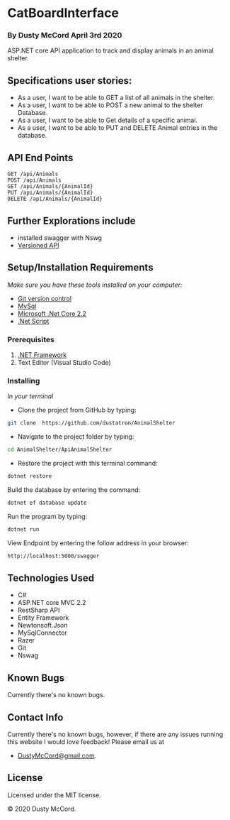# CatBoardInterface
### By **Dusty McCord**  April 3rd 2020

ASP.NET core API application to track and display animals in an animal shelter.

## Specifications user stories:

* As a user, I want to be able to GET a list of all animals in the shelter.
* As a user, I want to be able to POST a new animal to the shelter Database.
* As a user, I want to be able to Get details of a specific animal.
* As a user, I want to be able to PUT and DELETE Animal entries in the database.

## API End Points
```
GET /api/Animals
POST /api/Animals
GET /api/Animals/{AnimalId}
PUT /api/Animals/{AnimalId}
DELETE /api/Animals/{AnimalId}
```

## Further Explorations include
* installed swagger with Nswg 
* [Versioned API](https://neelbhatt.com/2018/04/21/api-versioning-in-net-core/)

## Setup/Installation Requirements
_Make sure you have these tools installed on your computer:_
*  [Git version control](https://git-scm.com/downloads)
*  [MySql](https://azure.microsoft.com/en-us/free/mysql/)
*  [Microsoft .Net Core 2.2](https://docs.microsoft.com/en-us/dotnet/framework/install/)
*  [.Net Script](https://dotnet.microsoft.com/download/dotnet-core/2.2)


### Prerequisites

1. [.NET Framework](https://dotnet.microsoft.com/download/thank-you/dotnet-sdk-2.2.106-macos-x64-installer) 
2. Text Editor (Visual Studio Code)

### Installing
_In your terminal_

* Clone the project from GitHub by typing:
```sh
git clone  https://github.com/dustatron/AnimalShelter
```

* Navigate to the project folder by typing:
```sh
cd AnimalShelter/ApiAnimalShelter
```
* Restore the project with this terminal command:
```sh
dotnet restore
```

Build the database by entering the command:
```sh
dotnet ef database update
```

Run the program by typing:
```sh
dotnet run
```
View Endpoint by entering the follow address in your browser:
```sh
http://localhost:5000/swagger
```


## Technologies Used

* C#
* ASP.NET core MVC 2.2
* RestSharp API
* Entity Framework
* Newtonsoft.Json
* MySqlConnector
* Razer
* Git
* Nswag


## Known Bugs
Currently there's no known bugs.

## Contact Info 
Currently there's no known bugs, however, if there are any issues running this website I would love feedback! Please email us at 
* DustyMcCord@gmail.com.


## License

Licensed under the MIT license.

&copy; 2020 Dusty McCord.
